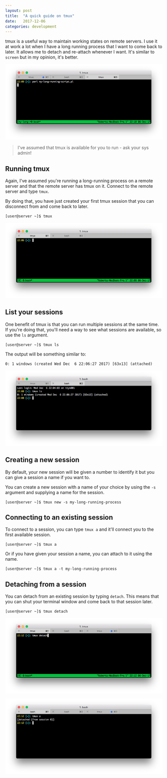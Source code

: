 ```yaml
---
layout: post
title:  "A quick guide on tmux"
date:   2017-12-06
categories: development
---
```


tmux is a useful way to maintain working states on remote servers. I use it at work a lot when I have a long running process that I want to come back to later. It allows me to detach and re-attach whenever I want. It's similar to `screen` but in my opinion, it's better.

![A perl script running on the remote server](/images/tmux-long-running-process.png "A perl script running on the remote server")

> I've assumed that tmux is available for you to run - ask your sys admin!

## Running tmux

Again, I've assumed you're running a long-running process on a remote server and that the remote server has tmux on it. Connect to the remote server and type `tmux`.

By doing that, you have just created your first tmux session that you can disconnect from and come back to later.

```
[user@server ~]$ tmux
```

![Start a new session](/images/tmux-session.png "Start a new session")

## List your sessions

One benefit of tmux is that you can run multiple sessions at the same time. If you're doing that, you'll need a way to see what sessions are available, so use the `ls` argument.

```
[user@server ~]$ tmux ls
```

The output will be something similar to:

```
0: 1 windows (created Wed Dec  6 22:06:27 2017) [63x13] (attached)
```

![Listing your sessions](/images/tmux-listing.png "Listing your sessions")

## Creating a new session

By default, your new session will be given a number to identify it but you can give a session a name if you want to.

You can create a new session with a name of your choice by using the `-s` argument and supplying a name for the session.

```
[user@server ~]$ tmux new -s my-long-running-process
```

## Connecting to an existing session

To connect to a session, you can type `tmux a` and it'll connect you to the first available session.

```
[user@server ~]$ tmux a
```

Or if you have given your session a name, you can attach to it using the name.

```
[user@server ~]$ tmux a -t my-long-running-process
```

## Detaching from a session

You can detach from an existing session by typing `detach`. This means that you can shut your terminal window and come back to that session later.

```
[user@server ~]$ tmux detach
```

![Detach from a session](/images/tmux-detach.png "Detach from a session")

![A detached session](/images/tmux-detached-session.png "A detached session")
